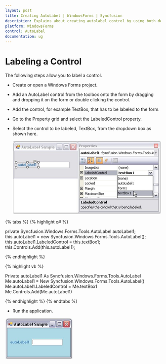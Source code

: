 ```yaml
---
layout: post
title: Creating AutoLabel | WindowsForms | Syncfusion
description: Explains about creating autolabel control by using both designer and programatically and assigning it to a control
platform: WindowsForms
control: AutoLabel
documentation: ug
---
```


# Labeling a Control

The following steps allow you to label a control.

*  Create or open a Windows Forms project.
*  Add an AutoLabel control from the toolbox onto the form by dragging and dropping it on the form or double clicking the control.
*  Add the control, for example TextBox, that has to be labeled to the form.
*  Go to the Property grid and select the LabeledControl property.
*  Select the control to be labeled, TextBox, from the dropdown box as shown here.

   ![Steps to label a control](AutoLabel-Images/Overview_img3.jpg) 

{% tabs %}
{% highlight c# %}

private Syncfusion.Windows.Forms.Tools.AutoLabel autoLabel1;
this.autoLabel1 = new Syncfusion.Windows.Forms.Tools.AutoLabel();
this.autoLabel1.LabeledControl = this.textBox1;
this.Controls.Add(this.autoLabel1);

{% endhighlight %}

{% highlight vb %}
   
Private autoLabel1 As Syncfusion.Windows.Forms.Tools.AutoLabel
Me.autoLabel1 = New Syncfusion.Windows.Forms.Tools.AutoLabel()
Me.autoLabel1.LabeledControl = Me.textBox1
Me.Controls.Add(Me.autoLabel1)

{% endhighlight %}
{% endtabs %}

*  Run the application.

  ![Labelled a control](AutoLabel-Images/Overview_img4.jpg) 
